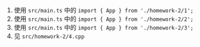 1. 使用 `src/main.ts` 中的 `import { App } from './homework-2/1';`
2. 使用 `src/main.ts` 中的 `import { App } from './homework-2/2';`
3. 使用 `src/main.ts` 中的 `import { App } from './homework-2/3';`
4. 见 `src/homework-2/4.cpp`

